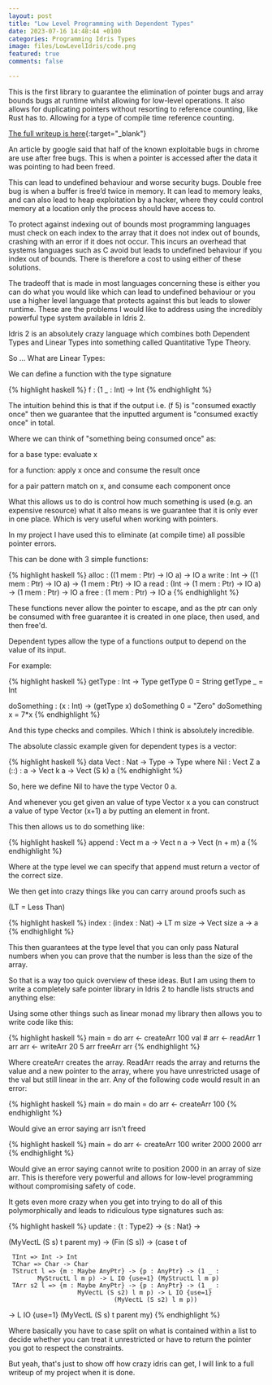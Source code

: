 ```yaml
---
layout: post
title: "Low Level Programming with Dependent Types"
date: 2023-07-16 14:48:44 +0100
categories: Programming Idris Types
image: files/LowLevelIdris/code.png
featured: true
comments: false

---
```


This is the first library to guarantee the elimination of pointer bugs and array bounds bugs at runtime whilst allowing for low-level operations. It also allows for duplicating pointers without resorting to reference counting, like Rust has to. Allowing for a type of compile time reference counting.

[The full writeup is here](/files/LowLevelIdris/Low_level_programming_in_Idris.pdf){:target="_blank"}

An article by google said that half of the known exploitable bugs in chrome are use
after free bugs. This is when a pointer is accessed after the data it was pointing to
had been freed.

This can lead to undefined behaviour and worse security bugs.
Double free bug is when a buffer is free’d twice in memory. It can lead to memory
leaks, and can also lead to heap exploitation by a hacker, where they could control
memory at a location only the process should have access to.

To protect against indexing out of bounds most programming languages must
check on each index to the array that it does not index out of bounds, crashing with
an error if it does not occur. This incurs an overhead that systems languages such
as C avoid but leads to undefined behaviour if you index out of bounds. There is
therefore a cost to using either of these solutions.

The tradeoff that is made in most languages concerning these is either you can
do what you would like which can lead to undefined behaviour or you use a higher
level language that protects against this but leads to slower runtime.
These are the problems I would like to address using the incredibly powerful type system available in Idris 2.

Idris 2 is an absolutely crazy language which combines both Dependent Types and Linear Types into something called Quantitative Type Theory.

So ... What are Linear Types:

We can define a function with the type signature

{% highlight haskell %}
f : (1 _ : Int) -> Int
{% endhighlight %}

The intuition behind this is that if the output i.e. (f 5) is "consumed exactly once" then we guarantee that the inputted argument is "consumed exactly once" in total.

Where we can think of "something being consumed once" as:

for a base type: evaluate x

for a function: apply x once and consume the result once

for a pair pattern match on x, and consume each component once

What this allows us to do is control how much something is used (e.g. an expensive resource) what it also means is we guarantee that it is only ever in one place. Which is very useful when working with pointers.

In my project I have used this to eliminate (at compile time) all possible pointer errors.

This can be done with 3 simple functions:

{% highlight haskell %}
alloc : ((1 mem : Ptr) -> IO a) -> IO a
write : Int -> ((1 mem : Ptr) -> IO a) -> (1 mem : Ptr) -> IO a
read : (Int -> (1 mem : Ptr) -> IO a) -> (1 mem : Ptr) -> IO a
free : (1 mem : Ptr) -> IO a
{% endhighlight %}

These functions never allow the pointer to escape, and as the ptr can only be consumed with free guarantee it is created in one place, then used, and then free'd.

Dependent types allow the type of a functions output to depend on the value of its input.

For example:

{% highlight haskell %}
getType : Int -> Type
getType 0 = String
getType _ = Int

doSomething : (x : Int) -> (getType x)
doSomething 0 = "Zero"
doSomething x = 7*x
{% endhighlight %}

And this type checks and compiles. Which I think is absolutely incredible.

The absolute classic example given for dependent types is a vector:

{% highlight haskell %}
data Vect : Nat -> Type -> Type where
Nil : Vect Z a
(::) : a -> Vect k a -> Vect (S k) a
{% endhighlight %}

So, here we define Nil to have the type Vector 0 a.

And whenever you get given an value of type Vector x a you can construct a value of type Vector (x+1) a by putting an element in front.

This then allows us to do something like:

{% highlight haskell %}
append : Vect m a -> Vect n a -> Vect (n + m) a
{% endhighlight %}

Where at the type level we can specify that append must return a vector of the correct size.

We then get into crazy things like you can carry around proofs such as

(LT = Less Than)

{% highlight haskell %}
index : (index : Nat) -> LT m size -> Vect size a -> a
{% endhighlight %}

This then guarantees at the type level that you can only pass Natural numbers when you can prove that the number is less than the size of the array.

So that is a way too quick overview of these ideas. But I am using them to write a completely safe pointer library in Idris 2 to handle lists structs and anything else:

Using some other things such as linear monad my library then allows you to write code like this:

{% highlight haskell %}
main = do
arr <- createArr 100
val # arr <- readArr 1 arr
arr <- writeArr 20 5 arr
freeArr arr
{% endhighlight %}

Where createArr creates the array. ReadArr reads the array and returns the value and a new pointer to the array, where you have unrestricted usage of the val but still linear in the arr.
Any of the following code would result in an error:

{% highlight haskell %}
main = do
main = do
arr <- createArr 100
{% endhighlight %}

Would give an error saying arr isn't freed

{% highlight haskell %}
main = do
arr <- createArr 100
writer 2000 2000 arr
{% endhighlight %}

Would give an error saying cannot write to position 2000 in an array of size arr. This is therefore very powerful and allows for low-level programming without compromising safety of code.

It gets even more crazy when you get into trying to do all of this polymorphically and leads to ridiculous type signatures such as:

{% highlight haskell %}
update : {t : Type2} -> {s : Nat} ->

(MyVectL (S s) t parent my) -> (Fin (S s)) -> (case t of

     TInt => Int -> Int
     TChar => Char -> Char
     TStruct l => {m : Maybe AnyPtr} -> {p : AnyPtr} -> (1 _ :
            MyStructL l m p) -> L IO {use=1} (MyStructL l m p)
     TArr s2 l => {m : Maybe AnyPtr} -> {p : AnyPtr} -> (1 _ :
                       MyVectL (S s2) l m p) -> L IO {use=1}
                                 (MyVectL (S s2) l m p))

-> L IO {use=1} (MyVectL (S s) t parent my)
{% endhighlight %}

Where basically you have to case split on what is contained within a list to decide whether you can treat it unrestricted or have to return the pointer you got to respect the constraints.

But yeah, that's just to show off how crazy idris can get, I will link to a full writeup of my project when it is done.

